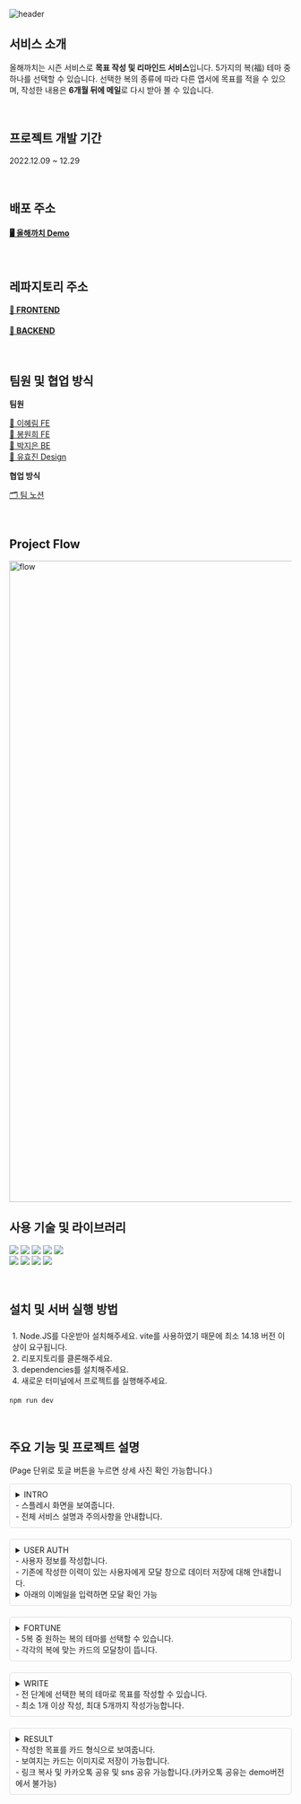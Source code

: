 ![header](https://capsule-render.vercel.app/api?type=waving&color=auto&height=300&section=header&text=올해까치&fontSize=60&animation=fadeIn&fontAlignY=38&descAlignY=51&descAlign=50)

## **서비스 소개**

올해까치는 시즌 서비스로 **목표 작성 및 리마인드 서비스**입니다.
5가지의 복(福) 테마 중 하나를 선택할 수 있습니다.
선택한 복의 종류에 따라 다른 엽서에 목표를 적을 수 있으며,
작성한 내용은 **6개월 뒤에 메일**로 다시 받아 볼 수 있습니다.

<br>

## **프로젝트 개발 기간**

2022.12.09 ~ 12.29

<br>

## **배포 주소**

#### [🖥️ 올해까치 Demo](https://thisyearkkachi-demo.netlify.app/)

<br>

## **레파지토리 주소**

#### [📍 FRONTEND](https://github.com/hrimwk/until-this-year)<br>
#### [📍 BACKEND](https://github.com/JJieunn/until-this-year)

<br>

## **팀원 및 협업 방식**
<b>팀원</b>

[📕 이혜림 FE](https://github.com/hrimwk) <br>
[📙 봉원희 FE](https://github.com/2021bong) <br>
[📗 박지은 BE](https://github.com/JJieunn) <br>
[📘 유효진 Design](mailto:dbgywls11111@gmail.com)

<b>협업 방식</b>

[🗂️ 팀 노션](https://www.notion.so/308bcbf7e4c740c6ac224f99e6c81989)



<br />

## **Project Flow**

<img width="1144" alt="flow" src="https://user-images.githubusercontent.com/104122566/216870125-087598f0-eb7f-4840-bef5-fd84521d4710.png">

<br />

## **사용 기술 및 라이브러리**

<img src="https://img.shields.io/badge/Typescript-3178C6?style=flat&logo=Typescript&logoColor=white" /> <img src="https://img.shields.io/badge/React-61DAFB?style=flat&logo=React&logoColor=white" /> <img src="https://img.shields.io/badge/styled_components-DB7093?style=flat&logo=styled-components&logoColor=white" /> <img src="https://img.shields.io/badge/recoil-2962ff?style=flat&&" /> <img src="https://img.shields.io/badge/Axios-5A29E4?style=flat&logo=Axios&logoColor=white" /><br/>
<img src="https://img.shields.io/badge/react_share-eeeeee?style=flat&" /> <img src="https://img.shields.io/badge/react_progressive_graceful_image-eeeeee?style=flat&" /> <img src="https://img.shields.io/badge/ html_to_image-eeeeee?style=flat&" /> <img src="https://img.shields.io/badge/swiper-eeeeee?style=flat&" />

<br />

## **설치 및 서버 실행 방법**

<div style="padding:5px;">
1. Node.JS를 다운받아 설치해주세요. vite를 사용하였기 때문에 최소 14.18 버전 이상이 요구됩니다. <br>
2. 리포지토리를 클론해주세요. <br>
3. dependencies를 설치해주세요. <br>
4. 새로운 터미널에서 프로젝트를 실행해주세요.
</div>

```
npm run dev
```

<br />

## **주요 기능 및 프로젝트 설명**

(Page 단위로 토글 버튼을 누르면 상세 사진 확인 가능합니다.)

<details style="margin-bottom:10px">
<summary style="border:1px solid #ddd;padding:10px;border-radius:5px;margin-bottom:10px;"> INTRO <br>
- 스플레시 화면을 보여줍니다. <br>
- 전체 서비스 설명과 주의사항을 안내합니다.
</summary>
<div style='display: flex'>
<img src='https://user-images.githubusercontent.com/49029756/216808406-00015598-0c14-483e-be4c-9d1da68d5c7f.png' alt='Splash' width='45%' style='margin-right:10px'/>
<img src='https://user-images.githubusercontent.com/49029756/216808369-f780ac21-aa9e-46af-a2fa-c3583f0e5271.png' alt='Intro' width='45%'/>
</div>
</details>

<details style="margin-bottom:10px">
<summary style="border:1px solid #ddd;padding:10px;border-radius:5px;margin-bottom:10px;">USER AUTH <br>
- 사용자 정보를 작성합니다.<br>
- 기존에 작성한 이력이 있는 사용자에게 모달 창으로 데이터 저장에 대해 안내합니다.
<details>
<summary>아래의 이메일을 입력하면 모달 확인 가능</summary>
test@email.com <br>
test2@email.com <br>
this.year.kkachi@email.com <br>
</details>
</summary>

<div style='display: flex'>
<img src='https://user-images.githubusercontent.com/49029756/216808372-18c5f333-8bcd-4569-917c-aca9380742a0.png' alt='UserAuth' width='45%' style='margin-right:10px'/>
<img src='https://user-images.githubusercontent.com/49029756/216808777-ab201424-76aa-4021-b217-8dade909c5c5.png' alt='UserModal' width='45%'/>
</div>
</details>

<details style="margin-bottom:10px">
<summary style="border:1px solid #ddd;padding:10px;border-radius:5px;margin-bottom:10px;">FORTUNE <br>
- 5복 중 원하는 복의 테마를 선택할 수 있습니다.<br>
- 각각의 복에 맞는 카드의 모달창이 뜹니다.
</summary>
<div style='display: flex'>
<img src='https://user-images.githubusercontent.com/49029756/216808373-1696da71-f8d0-49c1-b3c1-3f4314e53552.png' alt='FortuneList' width='45%' style='margin-right:10px'/>
<img src='https://user-images.githubusercontent.com/49029756/216808374-9666d05a-616f-49f3-927e-d187a3fa0867.png' alt='FortuneModal' width='45%'/>
</div>
</details>

<details style="margin-bottom:10px">
<summary style="border:1px solid #ddd;padding:10px;border-radius:5px;margin-bottom:10px;">WRITE <br>
- 전 단계에 선택한 복의 테마로 목표를 작성할 수 있습니다. <br>
- 최소 1개 이상 작성, 최대 5개까지 작성가능합니다.
</summary>
<div>
<img src='https://user-images.githubusercontent.com/49029756/216808375-bf8da33e-e640-40e6-a3af-d9cf38a93d3c.png' alt='Write' width='45%'/>
</div>
</details>

<details style="margin-bottom:10px">
<summary style="border:1px solid #ddd;padding:10px;border-radius:5px;margin-bottom:10px;">RESULT <br>
- 작성한 목표를 카드 형식으로 보여줍니다. <br>
- 보여지는 카드는 이미지로 저장이 가능합니다. <br>
- 링크 복사 및 카카오톡 공유 및 sns 공유 가능합니다.(카카오톡 공유는 demo버전에서 불가능)
</summary>
<div style='display: flex'>
<img src='https://user-images.githubusercontent.com/49029756/216808680-4a0bb547-a643-4165-8e33-1c00b51cbec8.png' alt='ResultFront' width='45%' style='margin-right:10px'/>
<img src='https://user-images.githubusercontent.com/49029756/216808377-bc438e06-1772-4f79-8dcd-4cf3b1366f5c.png' alt='ResultBack' width='45%'/>
</div>
</details>
